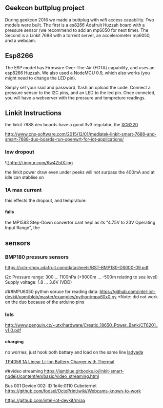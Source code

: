 
## Geekcon buttplug project

During geekcon 2016 we made a buttplug with wifi access capability.
Two models were built.
The first is a es8266 Adafruit Huzzah board with a pressure sensor (we recommend to add an mp6050 for next time). 
The Second is a Linkit 7688 with a torrent server, an accelerometer mp6050, and a webcam.

## Esp8266

The ESP model has Firmware Over-The-Air (FOTA) capability, and uses an esp8266 Huzzah. We also used a NodeMCU 0.9, which also works (you might need to change the LED pin).

Simply set your ssid and password, flash an upload the code. Connect a pressure sensor to the I2C pins, and an LED to the led pin.
Once conncted, you will have a webserver with the pressure and tempreture readings.


## Linkit Instructions

the linkit 7688 dev boards have a good 3v3 regulator, the [XC6220](http://media.digikey.com/pdf/Data%20Sheets/Torex/XC6220.pdf) 

http://www.cnx-software.com/2015/12/01/mediatek-linkit-smart-7688-and-smart-7688-duo-boards-run-openwrt-for-iot-applications/

### low dropout

![]http://i.imgur.com/Kw4ZbtX.jpg

the linkit power draw even under peeks will not surpass the 400mA
and at idle can stablise on 

### 1A max current
this effects the dropout, and temprature. 



#### fails
the  MP1583 Step-Down convertor cant hepl as its "4.75V to 23V Operating Input Range", the 


## sensors
### BMP180 pressure sensors
https://cdn-shop.adafruit.com/datasheets/BST-BMP180-DS000-09.pdf

i2c 
Pressure range: 300 ... 1100hPa (+9000m ... -500m relating to sea level)
Supply voltage: 1.8 ... 3.6V (VDD)


###MPU6050
python soruce for reading data:
https://github.com/intel-iot-devkit/upm/blob/master/examples/python/mpu60x0.py
*Note: did not work on the duo because of the arduino pins

### lols
http://www.penguin.cz/~utx/hardware/Creatic_18650_Power_Bank/CT6201_v1.0.pdf

#### charging
no worries, just hook both battary and load on the same line [ladyada](https://learn.adafruit.com/li-ion-and-lipoly-batteries/proper-charging)

[TP4056 1A Linear Li-lon Battery Charger with Thermal](https://dlnmh9ip6v2uc.cloudfront.net/datasheets/Prototyping/TP4056.pdf)

##video streaming
https://iamblue.gitbooks.io/linkit-smart-nodejs/content/en/basic/video_streaming.html

Bus 001 Device 002: ID 1e4e:0110 Cubeternet
https://github.com/foosel/OctoPrint/wiki/Webcams-known-to-work


https://github.com/intel-iot-devkit/mraa
